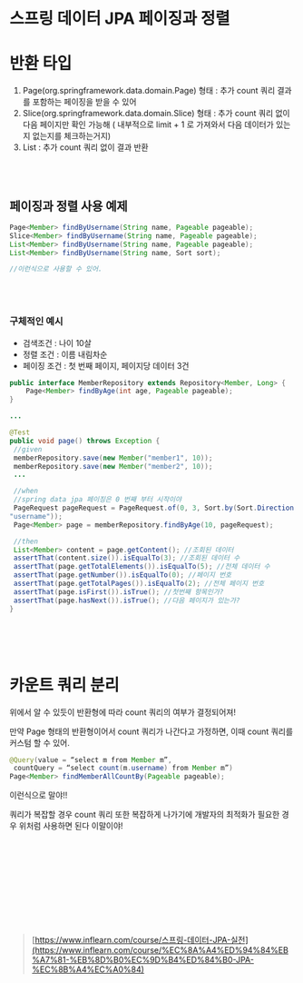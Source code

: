 # 스프링 데이터 JPA 페이징과 정렬

# 반환 타입

1. Page(org.springframework.data.domain.Page) 형태 : 추가 count 쿼리 결과를 포함하는 페이징을 받을 수 있어
2. Slice(org.springframework.data.domain.Slice) 형태 : 추가 count 쿼리 없이 다음 페이지만 확인 가능해 ( 내부적으로 limit + 1 로 가져와서 다음 데이터가 있는지 없는지를 체크하는거지)
3. List : 추가 count 쿼리 없이 결과 반환

<br/><br/>

## 페이징과 정렬 사용 예제

```java
Page<Member> findByUsername(String name, Pageable pageable);
Slice<Member> findByUsername(String name, Pageable pageable);
List<Member> findByUsername(String name, Pageable pageable);
List<Member> findByUsername(String name, Sort sort);

//이런식으로 사용할 수 있어.
```

<br/><br/>

### 구체적인 예시

- 검색조건 : 나이 10살
- 정렬 조건 : 이름 내림차순
- 페이징 조건 : 첫 번째 페이지, 페이지당 데이터 3건

```java
public interface MemberRepository extends Repository<Member, Long> {
	Page<Member> findByAge(int age, Pageable pageable);
}

...

@Test
public void page() throws Exception {
 //given
 memberRepository.save(new Member("member1", 10));
 memberRepository.save(new Member("member2", 10));
 ...

 //when
 //spring data jpa 페이징은 0 번째 부터 시작이야
 PageRequest pageRequest = PageRequest.of(0, 3, Sort.by(Sort.Direction.DESC,
"username"));
 Page<Member> page = memberRepository.findByAge(10, pageRequest);

 //then
 List<Member> content = page.getContent(); //조회된 데이터
 assertThat(content.size()).isEqualTo(3); //조회된 데이터 수
 assertThat(page.getTotalElements()).isEqualTo(5); //전체 데이터 수
 assertThat(page.getNumber()).isEqualTo(0); //페이지 번호
 assertThat(page.getTotalPages()).isEqualTo(2); //전체 페이지 번호
 assertThat(page.isFirst()).isTrue(); //첫번째 항목인가?
 assertThat(page.hasNext()).isTrue(); //다음 페이지가 있는가?
}
```

<br/><br/><br/>

# 카운트 쿼리 분리

위에서 알 수 있듯이 반환형에 따라 count 쿼리의 여부가 결정되어져!

만약 Page 형태의 반환형이어서 count 쿼리가 나간다고 가정하면, 이때 count 쿼리를 커스텀 할 수 있어.

```java
@Query(value = “select m from Member m”,
 countQuery = “select count(m.username) from Member m”)
Page<Member> findMemberAllCountBy(Pageable pageable);
```

이런식으로 말야!!

쿼리가 복잡할 경우 count 쿼리 또한 복잡하게 나가기에 개발자의 최적화가 필요한 경우 위처럼 사용하면 된다 이말이야!

<br/><br/><br/><br/><br/><br/><br/><br/><br/>

> [https://www.inflearn.com/course/스프링-데이터-JPA-실전](https://www.inflearn.com/course/%EC%8A%A4%ED%94%84%EB%A7%81-%EB%8D%B0%EC%9D%B4%ED%84%B0-JPA-%EC%8B%A4%EC%A0%84)

